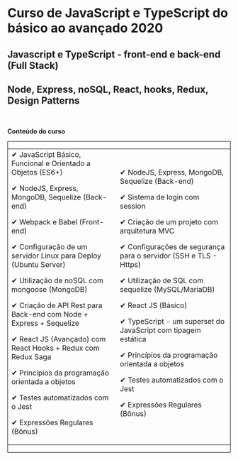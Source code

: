 # Curso de JavaScript e TypeScript do básico ao avançado 2020

## Javascript e TypeScript - front-end e back-end (Full Stack)
## Node, Express, noSQL, React, hooks, Redux, Design Patterns
<br>

 **Conteúdo do curso**

<div style="border: 1px solid">
<table>
<tr>
<td>
✔  JavaScript Básico, Funcional e Orientado a Objetos (ES6+)<br>

✔ NodeJS, Express, MongoDB, Sequelize (Back-end)

✔ Webpack e Babel (Front-end)

✔ Configuração de um servidor Linux para Deploy (Ubuntu Server)

✔ Utilização de noSQL com mongoose (MongoDB)

✔ Criação de API Rest para Back-end com Node + Express + Sequelize

✔ React JS (Avançado) com React Hooks + Redux com Redux Saga

✔ Princípios da programação orientada a objetos

✔ Testes automatizados com o Jest

✔ Expressões Regulares (Bônus)
</td>

<td>
✔  NodeJS, Express, MongoDB, Sequelize (Back-end)

✔ Sistema de login com session

✔ Criação de um projeto com arquitetura MVC

✔ Configurações de segurança para o servidor (SSH e TLS - Https)

✔ Utilização de SQL com sequelize (MySQL/MariaDB)

✔ React JS (Básico)

✔ TypeScript - um superset do JavaScript com tipagem estática

✔ Princípios da programação orientada a objetos

✔ Testes automatizados com o Jest

✔ Expressões Regulares (Bônus)
</td>
</table>
</div>
